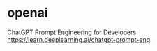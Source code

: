 # openai
ChatGPT Prompt Engineering for Developers
https://learn.deeplearning.ai/chatgpt-prompt-eng
